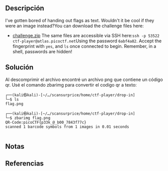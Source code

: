 ## Descripción
I've gotten bored of handing out flags as text. Wouldn't it be cool if they were an image instead?You can download the challenge files here:
- [challenge.zip](https://artifacts.picoctf.net/c_atlas/16/challenge.zip)
The same files are accessible via SSH here:`ssh -p 53522 ctf-player@atlas.picoctf.net`Using the password `6abf4a82`. Accept the fingerprint with `yes`, and `ls` once connected to begin. Remember, in a shell, passwords are hidden!
## Solución
Al descomprimir el archivo encontré un archivo png que contiene un código qr.
Usé el comando zbarimg para convertir el codigo qr a texto:
```
┌──(kali㉿kali)-[~/…/scansurprice/home/ctf-player/drop-in]
└─$ ls
flag.png
                                                                                             
┌──(kali㉿kali)-[~/…/scansurprice/home/ctf-player/drop-in]
└─$ zbarimg flag.png 
QR-Code:picoCTF{p33k_@_b00_7843f77c}
scanned 1 barcode symbols from 1 images in 0.01 seconds


```
## Notas
## Referencias
